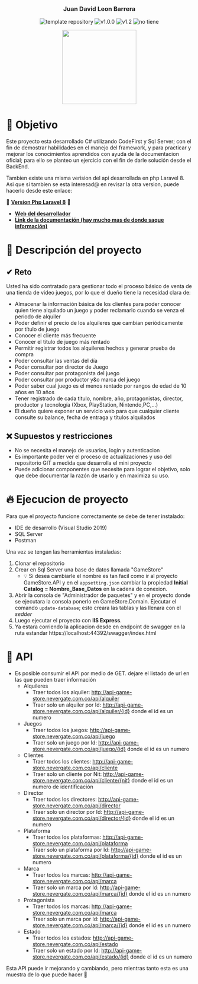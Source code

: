 
<p align="center">
    <h3 align="center">Juan David Leon Barrera</h3>
	<p align="center">
		<img src="https://img.shields.io/badge/.NET-5C2D91?logo=.net&logoColor=white" alt="template repository">
		<img src="https://img.shields.io/static/v1?label=proyecto&message=Api Rest&color=white" alt="v1.0.0">
		<img src="https://img.shields.io/static/v1?label=version&message=2.8.1&color=red" alt="v1.2">
		<img src="https://img.shields.io/static/v1?label=licencia&message=wilmilcard&color=green" alt="no tiene">
	</p>
    <p align="center">
        <a href="https://nevergate.com.co/"><img src="https://nevergate.com.co/otros/portafolio/images/logo.png" width="200"></a>
    </p>
</p>


# 🚩 Objetivo

Este proyecto esta desarrollado C# utilizando CodeFirst y Sql Server; con el fin de demostrar habilidades en el manejo del framework, y para practicar y mejorar los conocimientos aprendidos con ayuda de 
la documentacion oficial; para ello se planteo un ejercicio con el fin de darle solución desde el BackEnd.

Tambien existe una misma verision del api desarrollada en php Laravel 8. Asi que si tambien se esta interesad@ en revisar la otra version, puede hacerlo desde este enlace:

🍂 **[Version Php Laravel 8](https://github.com/Wilmilcard/PhpLaravel_Game-Store)** 🍂

- **[Web del desarrollador](https://nevergate.com.co/)**
- **[Link de la documentación (hay mucho mas de donde saque información)](https://docs.microsoft.com/en-us/aspnet/mvc/overview/getting-started/getting-started-with-ef-using-mvc/migrations-and-deployment-with-the-entity-framework-in-an-asp-net-mvc-application)**

# 📄 Descripción del proyecto

## ✔ Reto

Usted ha sido contratado para gestionar todo el proceso básico de venta de una tienda de video juegos, por lo que el dueño tiene la necesidad clara de:
- Almacenar la información básica de los clientes para poder conocer quien tiene alquilado un juego y poder reclamarlo cuando se venza el periodo de alquiler
- Poder definir el precio de los alquileres que cambian periódicamente por título de juego
- Conocer el cliente más frecuente
- Conocer el título de juego más rentado
- Permitir registrar todos los alquileres hechos y generar prueba de compra
- Poder consultar las ventas del día
- Poder consultar por director de Juego
- Poder consultar por protagonista del juego
- Poder consultar por productor y&o marca del juego
- Poder saber cual juego es el menos rentado por rangos de edad de 10 años en 10 años
- Tener registrado de cada titulo, nombre, año, protagonistas, director, productor y tecnología (Xbox, PlayStation, Nintendo,PC,…)
- El dueño quiere exponer un servicio web para que cualquier cliente consulte su balance, fecha de entraga  y títulos alquilados

## ❌ Supuestos y restricciones

- No se necesita el manejo de usuarios, login y autenticacion
- Es importante poder ver el proceso de actualizaciones y uso del repositorio GIT a medida que desarrolla el mini proyecto
- Puede adicionar componentes que necesite para lograr el objetivo, solo que debe documentar la razón de usarlo y en maximiza su uso.

# 🔥 Ejecucion de proyecto

Para que el proyecto funcione correctamente se debe de tener instalado:

- IDE de desarrollo (Visual Studio 2019)
- SQL Server
- Postman

Una vez se tengan las herramientas instaladas:

1. Clonar el repositorio
2. Crear en Sql Server una base de datos llamada "GameStore"
    - 💡 Si desea cambiarle el nombre es tan facil como ir al proyecto GameStore.API y en el `appsetting.json` cambiar la propiedad **Initial Catalog = Nombre_Base_Datos** 
    en la cadena de conexion.
3. Abrir la consola de "Administrador de paquetes" y en el proyecto donde se ejecutara la consola ponerlo en GameStore.Domain. Ejecutar el comando `update-database`; 
esto creara las tablas y las llenara con el *sedder*
4. Luego ejecutar el proyecto con **IIS Express**.
5. Ya estara corriendo la aplicacion desde en endpoint de swagger en la ruta estandar https://localhost:44392/swagger/index.html

# 🧪 API

- Es posible consumir el API por medio de GET. dejare el listado de url en las que pueden traer información
    - Alquileres
        - Traer todos los alquiler: http://api-game-store.nevergate.com.co/api/alquiler
        - Traer solo un alquiler por Id: http://api-game-store.nevergate.com.co/api/alquiler/{id} donde el id es un numero
    - Juegos
        - Traer todos los juegos: http://api-game-store.nevergate.com.co/api/juego
        - Traer solo un juego por Id: http://api-game-store.nevergate.com.co/api/juego/{id} donde el id es un numero
    - Clientes
        - Traer todos los clientes: http://api-game-store.nevergate.com.co/api/cliente
        - Traer solo un cliente por Nit: http://api-game-store.nevergate.com.co/api/cliente/{nit} donde el id es un numero de identificación
    - Director
        - Traer todos los directores: http://api-game-store.nevergate.com.co/api/director
        - Traer solo un director por Id: http://api-game-store.nevergate.com.co/api/director/{id} donde el id es un numero
    - Plataforma
        - Traer todos los plataformas: http://api-game-store.nevergate.com.co/api/plataforma
        - Traer solo un plataforma por Id: http://api-game-store.nevergate.com.co/api/plataforma/{id} donde el id es un numero
    - Marca
        - Traer todos los marcas: http://api-game-store.nevergate.com.co/api/marca
        - Traer solo un marca por Id: http://api-game-store.nevergate.com.co/api/marca/{id} donde el id es un numero
    - Protagonista
        - Traer todos los marcas: http://api-game-store.nevergate.com.co/api/marca
        - Traer solo un marca por Id: http://api-game-store.nevergate.com.co/api/marca/{id} donde el id es un numero
    - Estado
        - Traer todos los estados: http://api-game-store.nevergate.com.co/api/estado
        - Traer solo un estado por Id: http://api-game-store.nevergate.com.co/api/estado/{id} donde el id es un numero

Esta API puede ir mejorando y cambiando, pero mientras tanto esta es una muestra de lo que puede hacer 🛴
    
